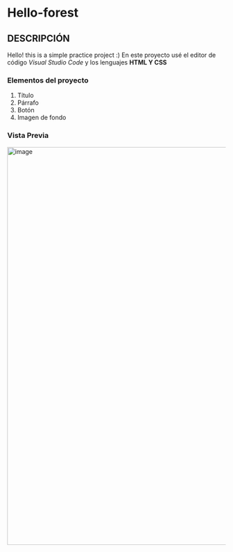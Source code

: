 # Hello-forest
## DESCRIPCIÓN
Hello! this is a simple practice project :)
En este proyecto usé el editor de código *Visual Studio Code* y los lenguajes **HTML Y CSS**

### Elementos del proyecto
<ol>
  <li> Título </li>
  <li> Párrafo </li>
  <li> Botón </li>
  <li> Imagen de fondo </li>  
</ol>

### Vista Previa
<img width="918" alt="image" src="https://github.com/lillyls/Hello-forest/assets/151888503/4d888e9d-dee0-42f2-b082-103e1a774e5a">

